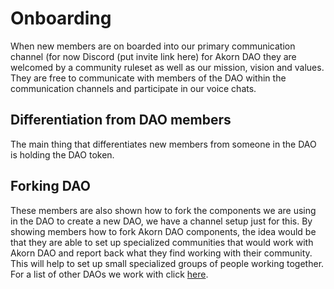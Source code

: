 # Onboarding

When new members are on boarded into our primary communication channel (for now Discord (put invite link here) for Akorn DAO they are welcomed by a community ruleset as well as our mission, vision and values. They are free to communicate with members of the DAO within the communication channels and participate in our voice chats.&#x20;

## Differentiation from DAO members

The main thing that differentiates new members from someone in the DAO is holding the DAO token.&#x20;

## Forking DAO

These members are also shown how to fork the components we are using in the DAO to create a new DAO, we have a channel setup just for this. By showing members how to fork Akorn DAO components, the idea would be that they are able to set up specialized communities that would work with Akorn DAO and report back what they find working with their community. This will help to set up small specialized groups of people working together. For a list of other DAOs we work with click [here](https://sobol.io/d/akorn\_dao).
